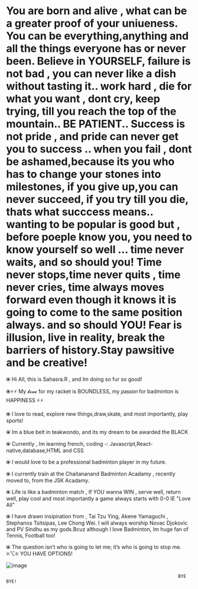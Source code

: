 # You are born and alive , what can be a greater proof of your uniueness. You  can be everything,anything and all the things everyone has or never been. Believe in YOURSELF, failure is not bad , you can never like a dish without tasting it.. work hard , die for what you want , dont cry, keep trying, till you reach the top of the mountain.. BE PATIENT.. Success is not pride , and pride can never get you to success .. when you fail , dont be ashamed,because its you who has to change your stones into milestones, if you give up,you can never succeed, if you try till you die, thats what succcess means.. wanting to be popular is good but , before poeple know you, you need to know yourself so well ... time never waits, and so should you! Time never stops,time never quits , time never cries, time always moves forward even though it knows it is going to come to the same position always. and so should YOU! Fear is illusion, live in reality, break the barriers of history.Stay pawsitive and be creative!
⦿ Hi All, this is Sahasra.R , and Im doing so fur so good!

⦿⚡⚡ My 𝓵𝓸𝓿𝓮 for my racket is BOUNDLESS, my 𝘱𝘢𝘴𝘴𝘪𝘰𝘯 for badminton is HAPPINESS ⚡⚡

⦿ I love to read, explore new things,draw,skate, and most importantly, play sports!

⦿ Im a blue belt in teakwondo, and its my dream to be awarded the BLACK

⦿ Currently , Im learning french, coding -: Javascript,React-native,database,HTML and CSS

⦿ I would love to be a professional badminton player in my future.

⦿ I currently train at the  Chaitananand Badminton Acadamy , recently moved to, from the JSK Acadamy.

⦿ Life is like a badminton match , If  YOU wanna WIN , serve well, return well, play cool and most importantly a game always starts with 0-0 IE "Love All"

⦿ I have drawn insipiration from , Tai Tzu Ying, Akene Yamaguchi , Stephanos Tsitsipas, Lee Chong Wei. I will always worship Novac Djokovic and PV Sindhu as my gods.Bcuz although I love Badminton, Im  huge fan of Tennis, Football too!

⦿ The question isn’t who is going to let me; it’s who is going to stop me. ❄⌥❄ YOU HAVE OPTIONS!

![image](https://user-images.githubusercontent.com/73017579/126597216-f5d849f4-e497-45ef-a189-d51811edb78b.png)

                                                                     BYE BYE!

